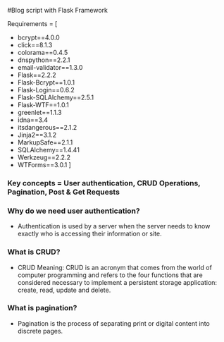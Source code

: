 #Blog script with Flask Framework

Requirements = [
* bcrypt==4.0.0
* click==8.1.3
* colorama==0.4.5
* dnspython==2.2.1
* email-validator==1.3.0
* Flask==2.2.2
* Flask-Bcrypt==1.0.1
* Flask-Login==0.6.2
* Flask-SQLAlchemy==2.5.1
* Flask-WTF==1.0.1
* greenlet==1.1.3
* idna==3.4
* itsdangerous==2.1.2
* Jinja2==3.1.2
* MarkupSafe==2.1.1
* SQLAlchemy==1.4.41
* Werkzeug==2.2.2
* WTForms==3.0.1
]

### Key concepts = User authentication, CRUD Operations, Pagination, Post & Get Requests

### Why do we need user authentication?
- Authentication is used by a server when the server needs to know exactly who is accessing their information or site.

### What is CRUD?
- CRUD Meaning: CRUD is an acronym that comes from the world of computer programming and refers to the four functions that are considered necessary to implement a persistent storage application: create, read, update and delete.

### What is pagination?
- Pagination is the process of separating print or digital content into discrete pages. 
